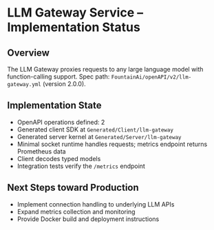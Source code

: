 # LLM Gateway Service – Implementation Status

## Overview
The LLM Gateway proxies requests to any large language model with function-calling support.
Spec path: `FountainAi/openAPI/v2/llm-gateway.yml` (version 2.0.0).

## Implementation State
- OpenAPI operations defined: 2
- Generated client SDK at `Generated/Client/llm-gateway`
- Generated server kernel at `Generated/Server/llm-gateway`
- Minimal socket runtime handles requests; metrics endpoint returns Prometheus data
- Client decodes typed models
- Integration tests verify the `/metrics` endpoint

## Next Steps toward Production
- Implement connection handling to underlying LLM APIs
- Expand metrics collection and monitoring
- Provide Docker build and deployment instructions

